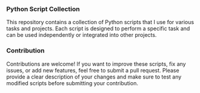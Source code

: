 ### Python Script Collection

This repository contains a collection of Python scripts that I use for various tasks and projects. Each script is designed to perform a specific task and can be used independently or integrated into other projects.

### Contribution

Contributions are welcome! If you want to improve these scripts, fix any issues, or add new features, feel free to submit a pull request. Please provide a clear description of your changes and make sure to test any modified scripts before submitting your contribution.
